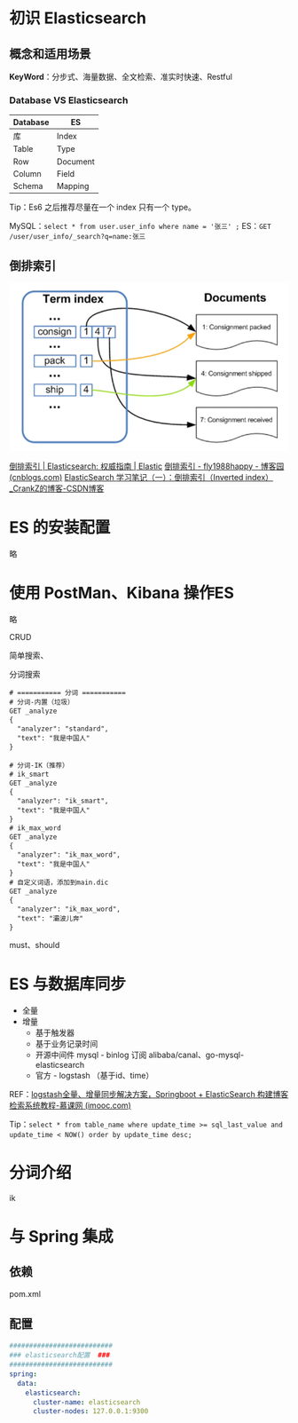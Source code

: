 # 初识  Elasticsearch

## 概念和适用场景

**KeyWord**：分步式、海量数据、全文检索、准实时快速、Restful

### Database VS Elasticsearch

| Database | ES       |
| -------- | -------- |
| 库       | Index    |
| Table    | Type     |
| Row      | Document |
| Column   | Field    |
| Schema   | Mapping  |

Tip：Es6 之后推荐尽量在一个 index 只有一个 type。

MySQL：`select * from user.user_info where name = '张三' ;`
ES：`GET /user/user_info/_search?q=name:张三`

## 倒排索引

![image-20210812235715186](Elasticsearch-01.assets/image-20210812235715186.png)

[倒排索引 | Elasticsearch: 权威指南 | Elastic](https://www.elastic.co/guide/cn/elasticsearch/guide/current/inverted-index.html)
[倒排索引 - fly1988happy - 博客园 (cnblogs.com)](https://www.cnblogs.com/fly1988happy/archive/2012/04/01/2429000.html)
[ElasticSearch 学习笔记（一）：倒排索引（Inverted index）_CrankZ的博客-CSDN博客](https://blog.csdn.net/CrankZ/article/details/80615789)

# ES 的安装配置

略

# 使用 PostMan、Kibana 操作ES

略

CRUD

简单搜索、

分词搜索

```shell
# =========== 分词 =========== 
# 分词-内置（垃圾）
GET _analyze
{
  "analyzer": "standard",
  "text": "我是中国人"
}

# 分词-IK（推荐）
# ik_smart
GET _analyze
{
  "analyzer": "ik_smart",
  "text": "我是中国人"
}
# ik_max_word
GET _analyze
{
  "analyzer": "ik_max_word",
  "text": "我是中国人"
}
# 自定义词语，添加到main.dic
GET _analyze
{
  "analyzer": "ik_max_word",
  "text": "灞波儿奔"
}
```

must、should

# ES 与数据库同步

- 全量
- 增量
  - 基于触发器
  - 基于业务记录时间
  - 开源中间件 mysql - binlog 订阅 alibaba/canal、go-mysql-elasticsearch
  - 官方 - logstash （基于id、time）

REF：[logstash全量、增量同步解决方案，Springboot + ElasticSearch 构建博客检索系统教程-慕课网 (imooc.com)](https://www.imooc.com/video/19953)

Tip：`select * from table_name where update_time >= sql_last_value and update_time < NOW() order by update_time desc;`  

# 分词介绍

ik

# 与 Spring 集成

## 依赖

pom.xml

## 配置

```yaml
##########################
### elasticsearch配置  ###
##########################
spring:
  data:
    elasticsearch:
      cluster-name: elasticsearch
      cluster-nodes: 127.0.0.1:9300
```

